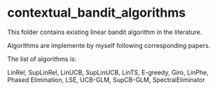 # contextual_bandit_algorithms

This folder contains existing linear bandit algorithm in the literature. 

Algorithms are implemente by myself following corresponding papers. 

The list of algorithms is: 

LinRel, SupLinRel, LinUCB, SupLinUCB, LinTS, E-greedy, Giro, LinPhe, Phased Elimination, LSE, UCB-GLM, SupCB-GLM, SpectralEliminator
